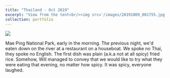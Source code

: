 ```yaml
---
title: "Thailand - Oct 2019"
excerpt: "View from the tent<br/><img src='/images/20191009_081755.jpg'>"
collection: portfolio
---
```


<img src='/images/20191009_081755.jpg'>

Mae Ping National Park, early in the morning. The previous night, we'd eaten down on the river at a restaurant on a houseboat. We spoke no Thai, they spoke no English. The first dish was plain (a.k.a not at all spicy) fried rice. Somehow, Will managed to convey that we would like to try what they were eating that evening, no matter how spicy. It was spicy, everyone laughed.
